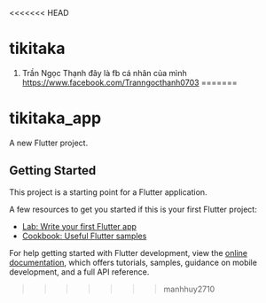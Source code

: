 <<<<<<< HEAD
# tikitaka
1. Trần Ngọc Thạnh đây là fb cá nhân của mình https://www.facebook.com/Tranngocthanh0703
=======
# tikitaka_app

A new Flutter project.

## Getting Started

This project is a starting point for a Flutter application.

A few resources to get you started if this is your first Flutter project:

- [Lab: Write your first Flutter app](https://docs.flutter.dev/get-started/codelab)
- [Cookbook: Useful Flutter samples](https://docs.flutter.dev/cookbook)

For help getting started with Flutter development, view the
[online documentation](https://docs.flutter.dev/), which offers tutorials,
samples, guidance on mobile development, and a full API reference.
>>>>>>> manhhuy2710
